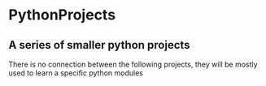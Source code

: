# PythonProjects
<h2>A series of smaller python projects</h2>
<p>There is no connection between the following projects, they will be mostly used to learn a specific python modules</p>